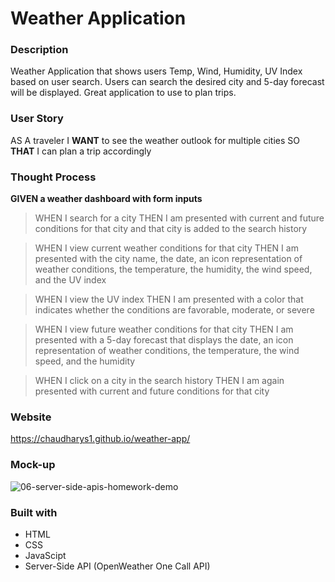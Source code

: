 # Weather Application

### Description

Weather Application that shows users Temp, Wind, Humidity, UV Index based on user search. Users can search the desired city and 5-day forecast will be displayed. Great application to use to plan trips.

### User Story
AS A traveler
I **WANT** to see the weather outlook for multiple cities
SO **THAT** I can plan a trip accordingly

### Thought Process
**GIVEN a weather dashboard with form inputs**
>  WHEN I search for a city THEN I am presented with current and future conditions for that city and that city is added to the search history

> WHEN I view current weather conditions for that city THEN I am presented with the city name, the date, an icon representation of weather conditions, the temperature, the humidity, the wind speed, and the UV index

> WHEN I view the UV index THEN I am presented with a color that indicates whether the conditions are favorable, moderate, or severe

> WHEN I view future weather conditions for that city THEN I am presented with a 5-day forecast that displays the date, an icon representation of weather conditions, the temperature, the wind speed, and the humidity

> WHEN I click on a city in the search history THEN I am again presented with current and future conditions for that city

### Website 

https://chaudharys1.github.io/weather-app/

### Mock-up

![06-server-side-apis-homework-demo](https://user-images.githubusercontent.com/39867916/126876358-2bb41384-35ad-4086-b8d5-3ad292e3f258.jpg)

### Built with
- HTML
- CSS
- JavaScipt
- Server-Side API (OpenWeather One Call API)

